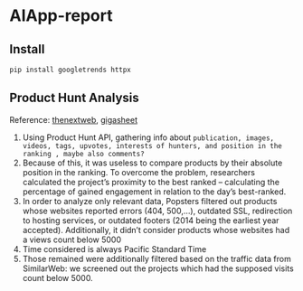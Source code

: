 # AIApp-report

## Install

```bash
pip install googletrends httpx
```

## Product Hunt Analysis
Reference: [thenextweb](https://thenextweb.com/news/much-needed-research-shows-effectively-launch-product-product-hunt), [gigasheet](https://www.gigasheet.com/post/product-hunt-data-download)
1. Using Product Hunt API, gathering info about `publication, images, videos, tags, upvotes, interests of hunters, and position in the ranking , maybe also comments?`
1. Because of this, it was useless to compare products by their absolute position in the ranking. To overcome the problem, researchers calculated the project’s proximity to the best ranked – calculating the percentage of gained engagement in relation to the day’s best-ranked.
1. In order to analyze only relevant data, Popsters filtered out products whose websites reported errors (404, 500,…), outdated SSL, redirection to hosting services, or outdated footers (2014 being the earliest year accepted). Additionally, it didn’t consider products whose websites had a views count below 5000
1. Time considered is always Pacific Standard Time
1. Those remained were additionally filtered based on the traffic data from SimilarWeb: we screened out the projects which had the supposed visits count below 5000.